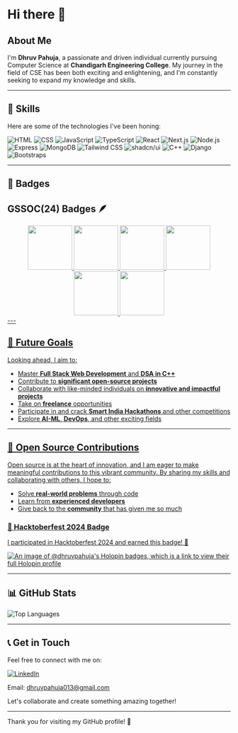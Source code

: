 # Hi there 👋

## About Me

I'm **Dhruv Pahuja**, a passionate and driven individual currently pursuing Computer Science at **Chandigarh Engineering College**. My journey in the field of CSE has been both exciting and enlightening, and I'm constantly seeking to expand my knowledge and skills.

---

## 🚀 Skills

Here are some of the technologies I've been honing:

![HTML](https://img.shields.io/badge/-HTML5-E34F26?logo=html5&logoColor=white&style=for-the-badge)
![CSS](https://img.shields.io/badge/-CSS3-1572B6?logo=css3&logoColor=white&style=for-the-badge)
![JavaScript](https://img.shields.io/badge/-JavaScript-F7DF1E?logo=javascript&logoColor=black&style=for-the-badge)
![TypeScript](https://img.shields.io/badge/-TypeScript-3178C6?logo=typescript&logoColor=white&style=for-the-badge)
![React](https://img.shields.io/badge/-React-61DAFB?logo=react&logoColor=white&style=for-the-badge)
![Next.js](https://img.shields.io/badge/-Next.js-000000?logo=next.js&logoColor=white&style=for-the-badge)
![Node.js](https://img.shields.io/badge/-Node.js-339933?logo=node.js&logoColor=white&style=for-the-badge)
![Express](https://img.shields.io/badge/-Express-000000?logo=express&logoColor=white&style=for-the-badge)
![MongoDB](https://img.shields.io/badge/-MongoDB-47A248?logo=mongodb&logoColor=white&style=for-the-badge)
![Tailwind CSS](https://img.shields.io/badge/-Tailwind%20CSS-38B2AC?logo=tailwind-css&logoColor=white&style=for-the-badge)
![shadcn/ui](https://img.shields.io/badge/-shadcn%2Fui-292929?logo=vercel&logoColor=white&style=for-the-badge)
![C++](https://img.shields.io/badge/-C++-00599C?logo=cplusplus&logoColor=white&style=for-the-badge)
![Django](https://img.shields.io/badge/-django-darkgreen?logo=django&logoColor=white&style=for-the-badge)
![Bootstraps](https://img.shields.io/badge/Bootstrap-5.3-purple?logo=bootstraps-5.3&logoColor=white&style=for-the-badge)


---

## 🌟 Badges

## GSSOC(24) Badges 🪶
<div style='display:flex; align-items:center; gap: 10px;' align='center'><a href="https://gssoc.girlscript.tech/leaderboard">
<img src="https://raw.githubusercontent.com/GSSoC24/Postman-Challenge/main/docs/assets/Postman%20White.png" width="100px" height="100px" />
  <img src="https://raw.githubusercontent.com/GSSoC24/Postman-Challenge/main/docs/assets/1.png" width="100px" height="100px" />
  <img src="https://raw.githubusercontent.com/GSSoC24/Postman-Challenge/main/docs/assets/2.png" width="100px" height="100px" />
  <img src="https://raw.githubusercontent.com/GSSoC24/Postman-Challenge/main/docs/assets/3.png" width="100px" height="100px" />
  <img src="https://raw.githubusercontent.com/GSSoC24/Postman-Challenge/main/docs/assets/4.png" width="100px" height="100px" />
  <img src="https://raw.githubusercontent.com/GSSoC24/Postman-Challenge/main/docs/assets/5.png" width="100px" height="100px" />
</div>
---

## 🎯 Future Goals

Looking ahead, I aim to:

- Master **Full Stack Web Development** and **DSA in C++**
- Contribute to **significant open-source projects**
- Collaborate with like-minded individuals on **innovative and impactful projects**
- Take on **freelance** opportunities
- Participate in and crack **Smart India Hackathons** and other competitions
- Explore **AI-ML**, **DevOps**, and other exciting fields

---

## 🌟 Open Source Contributions

Open source is at the heart of innovation, and I am eager to make meaningful contributions to this vibrant community. By sharing my skills and collaborating with others, I hope to:

- Solve **real-world problems** through code
- Learn from **experienced developers**
- Give back to the **community** that has given me so much

### 🎃 Hacktoberfest 2024 Badge
I participated in Hacktoberfest 2024 and earned this badge! 🎉

[![An image of @dhruvpahuja's Holopin badges, which is a link to view their full Holopin profile](https://holopin.me/dhruvpahuja)](https://holopin.io/@dhruvpahuja)

---

## 📊 GitHub Stats
![Top Languages](https://github-readme-stats.vercel.app/api/top-langs/?username=Dhruv-Pahuja&layout=compact&theme=radical)

---

## 📞 Get in Touch

Feel free to connect with me on:

[![LinkedIn](https://img.shields.io/badge/-LinkedIn-%230077B5.svg?style=for-the-badge&logo=linkedin&logoColor=white)](https://www.linkedin.com/in/DhruvPahuja013/)

Email: dhruvpahuja013@gmail.com

Let's collaborate and create something amazing together!

---

Thank you for visiting my GitHub profile! 🚀
